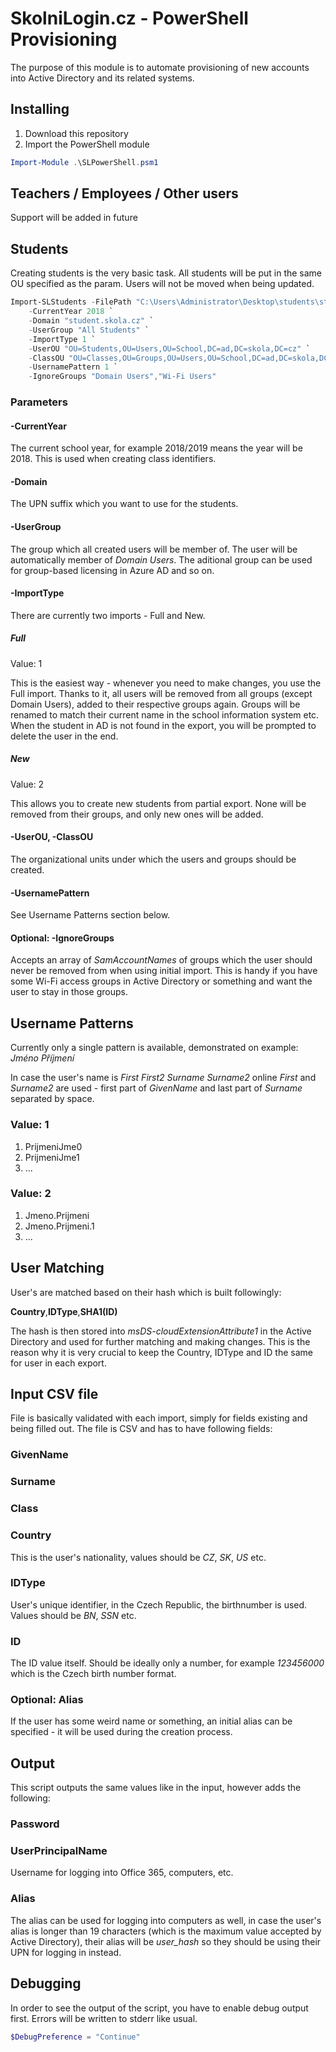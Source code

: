 # SkolniLogin.cz - PowerShell Provisioning
The purpose of this module is to automate provisioning of new accounts into Active Directory and its related systems.

## Installing
1. Download this repository
1. Import the PowerShell module
```powershell
Import-Module .\SLPowerShell.psm1
```

## Teachers / Employees / Other users
Support will be added in future

## Students
Creating students is the very basic task. All students will be put in the same OU specified as the param. Users will not be moved when being updated.
```powershell
Import-SLStudents -FilePath "C:\Users\Administrator\Desktop\students\students.csv" `
    -CurrentYear 2018 `
    -Domain "student.skola.cz" `
    -UserGroup "All Students" `
    -ImportType 1 `
    -UserOU "OU=Students,OU=Users,OU=School,DC=ad,DC=skola,DC=cz" `
    -ClassOU "OU=Classes,OU=Groups,OU=Users,OU=School,DC=ad,DC=skola,DC=cz" `
    -UsernamePattern 1 `
    -IgnoreGroups "Domain Users","Wi-Fi Users"
```

### Parameters
#### -CurrentYear
The current school year, for example 2018/2019 means the year will be 2018. This is used when creating class identifiers.
#### -Domain
The UPN suffix which you want to use for the students.
#### -UserGroup
The group which all created users will be member of. The user will be automatically member of *Domain Users*. The aditional group can be used for group-based licensing in Azure AD and so on.
#### -ImportType
There are currently two imports - Full and New.
##### Full
Value: 1

This is the easiest way - whenever you need to make changes, you use the Full import. Thanks to it, all users will be removed from all groups (except Domain Users), added to their respective groups again. Groups will be renamed to match their current name in the school information system etc. When the student in AD is not found in the export, you will be prompted to delete the user in the end.
##### New
Value: 2

This allows you to create new students from partial export. None will be removed from their groups, and only new ones will be added.
#### -UserOU, -ClassOU
The organizational units under which the users and groups should be created.
#### -UsernamePattern
See Username Patterns section below.
#### Optional: -IgnoreGroups
Accepts an array of *SamAccountNames* of groups which the user should never be removed from when using initial import. This is handy if you have some Wi-Fi access groups in Active Directory or something and want the user to stay in those groups.

## Username Patterns
Currently only a single pattern is available, demonstrated on example: *Jméno Příjmení*

In case the user's name is *First First2 Surname Surname2* online *First* and *Surname2* are used - first part of *GivenName* and last part of *Surname* separated by space.
### Value: 1
1. PrijmeniJme0
1. PrijmeniJme1
1. ...
### Value: 2
1. Jmeno.Prijmeni
1. Jmeno.Prijmeni.1
1. ...

## User Matching
User's are matched based on their hash which is built followingly:

**Country**,**IDType**,**SHA1(ID)**

The hash is then stored into *msDS-cloudExtensionAttribute1* in the Active Directory and used for further matching and making changes. This is the reason why it is very crucial to keep the Country, IDType and ID the same for user in each export.

## Input CSV file
File is basically validated with each import, simply for fields existing and being filled out. The file is CSV and has to have following fields:
### GivenName
### Surname
### Class
### Country
This is the user's nationality, values should be *CZ*, *SK*, *US* etc.
### IDType
User's unique identifier, in the Czech Republic, the birthnumber is used. Values should be *BN*, *SSN* etc.
### ID
The ID value itself. Should be ideally only a number, for example *123456000* which is the Czech birth number format.
### Optional: Alias
If the user has some weird name or something, an initial alias can be specified - it will be used during the creation process.

## Output
This script outputs the same values like in the input, however adds the following:
### Password
### UserPrincipalName
Username for logging into Office 365, computers, etc.
### Alias
The alias can be used for logging into computers as well, in case the user's alias is longer than 19 characters (which is the maximum value accepted by Active Directory), their alias will be *user_hash* so they should be using their UPN for logging in instead.

## Debugging
In order to see the output of the script, you have to enable debug output first. Errors will be written to stderr like usual.
```powershell
$DebugPreference = "Continue"
```